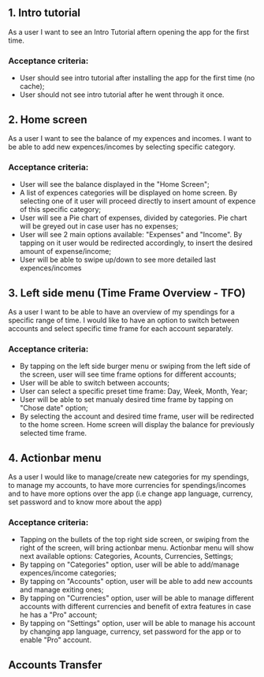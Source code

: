 ## 1. Intro tutorial
As a user I want to see an Intro Tutorial aftern opening the app for the first time.
### Acceptance criteria:
* User should see intro tutorial after installing the app for the first time (no cache);
* User should not see intro tutorial after he went through it once.


## 2. Home screen
As a user I want to see the balance of my expences and incomes. I want to be able to add new expences/incomes by selecting specific category.
### Acceptance criteria:
* User will see the balance displayed in the "Home Screen";
* A list of expences categories will be displayed on home screen. By selecting one of it user will proceed directly to insert amount of expence of this specific category; 
* User will see a Pie chart of expenses, divided by categories. Pie chart will be greyed out in case user has no expenses;
* User will see 2 main options available: "Expenses" and "Income". By tapping on it user would be redirected accordingly, to insert the desired amount of expense/income;
* User will be able to swipe up/down to see more detailed last expences/incomes
 

## 3. Left side menu (Time Frame Overview - TFO)
As a user I want to be able to have an overview of my spendings for a specific range of time. I would like to have an option to switch between accounts and select specific time frame for each account separately.
### Acceptance criteria:
* By tapping on the left side burger menu or swiping from the left side of the screen, user will see time frame options for different accounts;
* User will be able to switch between accounts;
* User can select a specific preset time frame: Day, Week, Month, Year;
* User will be able to set manualy desired time frame by tapping on "Chose date" option;
* By selecting the account and desired time frame, user will be redirected to the home screen. Home screen will display the balance for previously selected time frame.


## 4. Actionbar menu
As a user I would like to manage/create new categories for my spendings, to manage my accounts, to have more currencies for spendings/incomes and to have more options over the app (i.e change app language, currency, set password and to know more about the app) 
### Acceptance criteria:
* Tapping on the bullets of the top right side screen, or swiping from the right of the screen, will bring actionbar menu. Actionbar menu will show next available options: Categories, Acounts, Currencies, Settings;
* By tapping on "Categories" option, user will be able to add/manage expences/income categories;
* By tapping on "Accounts" option, user will be able to add new accounts and manage exiting ones;
* By tapping on "Currencies" option, user will be able to manage different accounts with different currencies and benefit of extra features in case he has a "Pro" account;
* By tapping on "Settings" option, user will be able to manage his account by changing app language, currency, set password for the app or to enable "Pro" account.
 

## Accounts Transfer 
